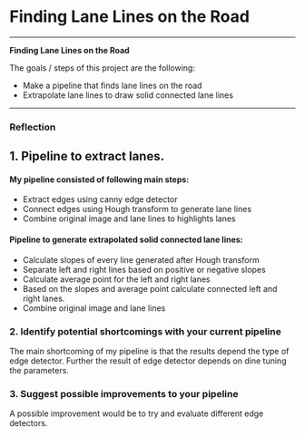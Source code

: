 # **Finding Lane Lines on the Road**

---

**Finding Lane Lines on the Road**

The goals / steps of this project are the following:
* Make a pipeline that finds lane lines on the road
* Extrapolate lane lines to draw solid connected lane lines

---

### Reflection

## 1. Pipeline to extract lanes.

#### My pipeline consisted of following main steps:

* Extract edges using canny edge detector
* Connect edges using Hough transform to generate lane lines
* Combine original image and lane lines to highlights lanes

#### Pipeline to generate extrapolated solid connected lane lines:

* Calculate slopes of every line generated after Hough transform
* Separate left and right lines based on positive or negative slopes
* Calculate average point for the left and right lanes
* Based on the slopes and average point calculate connected left and right lanes.
* Combine original image and lane lines

### 2. Identify potential shortcomings with your current pipeline


The main shortcoming of my pipeline is that the results depend the type of edge detector. Further the result of edge detector depends on dine tuning the parameters.

### 3. Suggest possible improvements to your pipeline

A possible improvement would be to try and evaluate different edge detectors.

